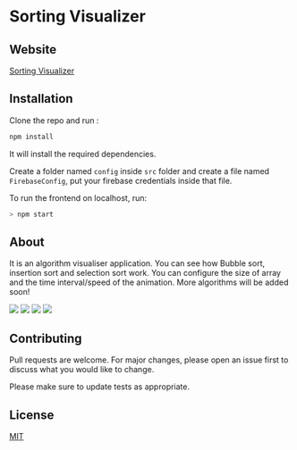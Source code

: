 # Sorting Visualizer

## Website

[Sorting Visualizer](https://sortingvisualiser.web.app/)

## Installation

Clone the repo and run :

```bash
npm install
```

It will install the required dependencies.

Create a folder named `config` inside `src` folder and create a file named `FirebaseConfig`, put your firebase credentials inside that file.

To run the frontend on localhost, run:

```bash
> npm start
```

## About

It is an algorithm visualiser application. You can see how Bubble sort, insertion sort and selection sort work. You can configure the size of array and the time interval/speed of the animation. More algorithms will be added soon!

![](https://res.cloudinary.com/dmn19/image/upload/v1598287709/Screenshot_164.png)
![](https://res.cloudinary.com/dmn19/image/upload/v1598287707/Screenshot_165.png)
![](https://res.cloudinary.com/dmn19/image/upload/v1598287968/Screenshot_170.png)
![](https://res.cloudinary.com/dmn19/image/upload/v1598287707/Screenshot_168.png)

## Contributing

Pull requests are welcome. For major changes, please open an issue first to discuss what you would like to change.

Please make sure to update tests as appropriate.

## License

[MIT](https://choosealicense.com/licenses/mit/)
